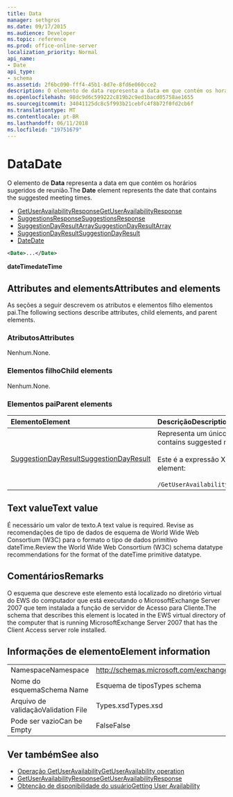 ```yaml
---
title: Data
manager: sethgros
ms.date: 09/17/2015
ms.audience: Developer
ms.topic: reference
ms.prod: office-online-server
localization_priority: Normal
api_name:
- Date
api_type:
- schema
ms.assetid: 2f6bc090-fff4-45b1-8d7e-8fd6e060cce2
description: O elemento de data representa a data em que contém os horários sugeridos de reunião.
ms.openlocfilehash: 98dc9d6c599222c819b2c9ed1bacd05758ae1655
ms.sourcegitcommit: 34041125dc8c5f993b21cebfc4f8b72f0fd2cb6f
ms.translationtype: MT
ms.contentlocale: pt-BR
ms.lasthandoff: 06/11/2018
ms.locfileid: "19751679"
---
```

# <a name="date"></a><span data-ttu-id="10edd-103">Data</span><span class="sxs-lookup"><span data-stu-id="10edd-103">Date</span></span>

<span data-ttu-id="10edd-104">O elemento de **Data** representa a data em que contém os horários sugeridos de reunião.</span><span class="sxs-lookup"><span data-stu-id="10edd-104">The **Date** element represents the date that contains the suggested meeting times.</span></span> 
  
- [<span data-ttu-id="10edd-105">GetUserAvailabilityResponse</span><span class="sxs-lookup"><span data-stu-id="10edd-105">GetUserAvailabilityResponse</span></span>](getuseravailabilityresponse.md) 
- [<span data-ttu-id="10edd-106">SuggestionsResponse</span><span class="sxs-lookup"><span data-stu-id="10edd-106">SuggestionsResponse</span></span>](suggestionsresponse.md) 
- [<span data-ttu-id="10edd-107">SuggestionDayResultArray</span><span class="sxs-lookup"><span data-stu-id="10edd-107">SuggestionDayResultArray</span></span>](suggestiondayresultarray.md)  
- [<span data-ttu-id="10edd-108">SuggestionDayResult</span><span class="sxs-lookup"><span data-stu-id="10edd-108">SuggestionDayResult</span></span>](suggestiondayresult.md)  
- [<span data-ttu-id="10edd-109">Date</span><span class="sxs-lookup"><span data-stu-id="10edd-109">Date</span></span>](date.md)
  
```xml
<Date>...</Date>
```

<span data-ttu-id="10edd-110">**dateTime**</span><span class="sxs-lookup"><span data-stu-id="10edd-110">**dateTime**</span></span>

## <a name="attributes-and-elements"></a><span data-ttu-id="10edd-111">Attributes and elements</span><span class="sxs-lookup"><span data-stu-id="10edd-111">Attributes and elements</span></span>

<span data-ttu-id="10edd-112">As seções a seguir descrevem os atributos e elementos filho elementos pai.</span><span class="sxs-lookup"><span data-stu-id="10edd-112">The following sections describe attributes, child elements, and parent elements.</span></span>
  
### <a name="attributes"></a><span data-ttu-id="10edd-113">Atributos</span><span class="sxs-lookup"><span data-stu-id="10edd-113">Attributes</span></span>

<span data-ttu-id="10edd-114">Nenhum.</span><span class="sxs-lookup"><span data-stu-id="10edd-114">None.</span></span>
  
### <a name="child-elements"></a><span data-ttu-id="10edd-115">Elementos filho</span><span class="sxs-lookup"><span data-stu-id="10edd-115">Child elements</span></span>

<span data-ttu-id="10edd-116">Nenhum.</span><span class="sxs-lookup"><span data-stu-id="10edd-116">None.</span></span>
  
### <a name="parent-elements"></a><span data-ttu-id="10edd-117">Elementos pai</span><span class="sxs-lookup"><span data-stu-id="10edd-117">Parent elements</span></span>

|<span data-ttu-id="10edd-118">**Elemento**</span><span class="sxs-lookup"><span data-stu-id="10edd-118">**Element**</span></span>|<span data-ttu-id="10edd-119">**Descrição**</span><span class="sxs-lookup"><span data-stu-id="10edd-119">**Description**</span></span>|
|:-----|:-----|
|[<span data-ttu-id="10edd-120">SuggestionDayResult</span><span class="sxs-lookup"><span data-stu-id="10edd-120">SuggestionDayResult</span></span>](suggestiondayresult.md) <br/> |<span data-ttu-id="10edd-121">Representa um único dia que contém os horários de reunião sugeridas.</span><span class="sxs-lookup"><span data-stu-id="10edd-121">Represents a single day that contains suggested meeting times.</span></span>  <br/><br/><span data-ttu-id="10edd-122">Este é a expressão XPath 2.0 para esse elemento:</span><span class="sxs-lookup"><span data-stu-id="10edd-122">The following is the XPath 2.0 expression to this element:</span></span><br/><br/>  `/GetUserAvailabilityResponse/SuggestionsResponse/SuggestionDayResultArray/SuggestionDayResult[i]` <br/> |
   
## <a name="text-value"></a><span data-ttu-id="10edd-123">Text value</span><span class="sxs-lookup"><span data-stu-id="10edd-123">Text value</span></span>

<span data-ttu-id="10edd-124">É necessário um valor de texto.</span><span class="sxs-lookup"><span data-stu-id="10edd-124">A text value is required.</span></span> <span data-ttu-id="10edd-125">Revise as recomendações de tipo de dados de esquema de World Wide Web Consortium (W3C) para o formato o tipo de dados primitivo dateTime.</span><span class="sxs-lookup"><span data-stu-id="10edd-125">Review the World Wide Web Consortium (W3C) schema datatype recommendations for the format of the dateTime primitive datatype.</span></span>
  
## <a name="remarks"></a><span data-ttu-id="10edd-126">Comentários</span><span class="sxs-lookup"><span data-stu-id="10edd-126">Remarks</span></span>

<span data-ttu-id="10edd-127">O esquema que descreve este elemento está localizado no diretório virtual do EWS do computador que está executando o MicrosoftExchange Server 2007 que tem instalada a função de servidor de Acesso para Cliente.</span><span class="sxs-lookup"><span data-stu-id="10edd-127">The schema that describes this element is located in the EWS virtual directory of the computer that is running MicrosoftExchange Server 2007 that has the Client Access server role installed.</span></span>
  
## <a name="element-information"></a><span data-ttu-id="10edd-128">Informações de elemento</span><span class="sxs-lookup"><span data-stu-id="10edd-128">Element information</span></span>

|||
|:-----|:-----|
|<span data-ttu-id="10edd-129">Namespace</span><span class="sxs-lookup"><span data-stu-id="10edd-129">Namespace</span></span>  <br/> |http://schemas.microsoft.com/exchange/services/2006/types  <br/> |
|<span data-ttu-id="10edd-130">Nome do esquema</span><span class="sxs-lookup"><span data-stu-id="10edd-130">Schema Name</span></span>  <br/> |<span data-ttu-id="10edd-131">Esquema de tipos</span><span class="sxs-lookup"><span data-stu-id="10edd-131">Types schema</span></span>  <br/> |
|<span data-ttu-id="10edd-132">Arquivo de validação</span><span class="sxs-lookup"><span data-stu-id="10edd-132">Validation File</span></span>  <br/> |<span data-ttu-id="10edd-133">Types.xsd</span><span class="sxs-lookup"><span data-stu-id="10edd-133">Types.xsd</span></span>  <br/> |
|<span data-ttu-id="10edd-134">Pode ser vazio</span><span class="sxs-lookup"><span data-stu-id="10edd-134">Can be Empty</span></span>  <br/> |<span data-ttu-id="10edd-135">False</span><span class="sxs-lookup"><span data-stu-id="10edd-135">False</span></span>  <br/> |
   
## <a name="see-also"></a><span data-ttu-id="10edd-136">Ver também</span><span class="sxs-lookup"><span data-stu-id="10edd-136">See also</span></span>

- [<span data-ttu-id="10edd-137">Operação GetUserAvailability</span><span class="sxs-lookup"><span data-stu-id="10edd-137">GetUserAvailability operation</span></span>](getuseravailability-operation.md) 
- [<span data-ttu-id="10edd-138">GetUserAvailabilityResponse</span><span class="sxs-lookup"><span data-stu-id="10edd-138">GetUserAvailabilityResponse</span></span>](getuseravailabilityresponse.md)
- [<span data-ttu-id="10edd-139">Obtenção de disponibilidade do usuário</span><span class="sxs-lookup"><span data-stu-id="10edd-139">Getting User Availability</span></span>](http://msdn.microsoft.com/library/d4133fcb-9b0f-4e6b-aadf-a389da83516a%28Office.15%29.aspx)

